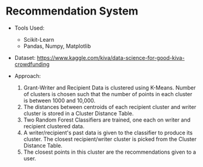 # Recommendation System

* Tools Used:
   * Scikit-Learn
   * Pandas, Numpy, Matplotlib
   
* Dataset: https://www.kaggle.com/kiva/data-science-for-good-kiva-crowdfunding

* Approach:
    1. Grant-Writer and Recipient Data is clustered using K-Means. Number of clusters is chosen such that the number of points in each cluster is between 1000 and 10,000.
    2. The distances between centroids of each recipient cluster and writer cluster is stored in a Cluster Distance Table. 
    3. Two Random Forest Classifiers are trained, one each on writer and recipient clustered data.
    4. A writer/recipient's past data is given to the classifier to produce its cluster. The closest recipient/writer cluster is picked from the Cluster Distance Table.
    5. The closest points in this cluster are the recommendations given to a user.
   
